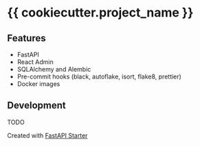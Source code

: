 # {{ cookiecutter.project_name }}


## Features

* FastAPI
* React Admin
* SQLAlchemy and Alembic
* Pre-commit hooks (black, autoflake, isort, flake8, prettier)
* Docker images


## Development


TODO


Created with [FastAPI Starter](https://github.com/gaganpreet/fastapi-starter)
